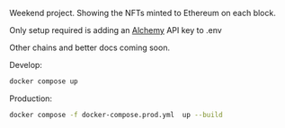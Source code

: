 Weekend project. Showing the NFTs minted to Ethereum on each block.

Only setup required is adding an [Alchemy](https://alchemy.com/) API key to .env

Other chains and better docs coming soon.

Develop:

```bash
docker compose up
```

Production:

```bash
docker compose -f docker-compose.prod.yml  up --build
```
